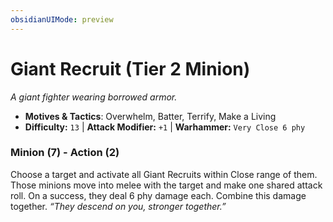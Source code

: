 ```yaml
---
obsidianUIMode: preview
---
```

# Giant Recruit (Tier 2 Minion)

*A giant fighter wearing borrowed armor.*

- **Motives & Tactics**: Overwhelm, Batter, Terrify, Make a Living
- **Difficulty:** `13` | **Attack Modifier:** `+1` | **Warhammer:** `Very Close 6 phy`


### Minion (7) - Action (2)

Choose a target and activate all Giant Recruits within Close range of them. Those minions move into melee with the target and make one shared attack roll. On a success, they deal 6 phy damage each. Combine this damage together. *“They descend on you, stronger together.”*

